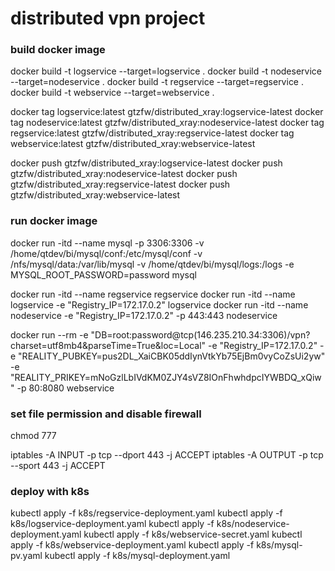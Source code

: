 # distributed vpn project


### build docker image
docker build -t logservice --target=logservice .
docker build -t nodeservice --target=nodeservice .
docker build -t regservice --target=regservice .
docker build -t webservice --target=webservice .

docker tag logservice:latest gtzfw/distributed_xray:logservice-latest
docker tag nodeservice:latest gtzfw/distributed_xray:nodeservice-latest
docker tag regservice:latest gtzfw/distributed_xray:regservice-latest
docker tag webservice:latest gtzfw/distributed_xray:webservice-latest

docker push gtzfw/distributed_xray:logservice-latest
docker push gtzfw/distributed_xray:nodeservice-latest
docker push gtzfw/distributed_xray:regservice-latest
docker push gtzfw/distributed_xray:webservice-latest

### run docker image
docker run -itd --name mysql -p 3306:3306 -v /home/qtdev/bi/mysql/conf:/etc/mysql/conf -v /nfs/mysql/data:/var/lib/mysql -v /home/qtdev/bi/mysql/logs:/logs -e MYSQL_ROOT_PASSWORD=password mysql

docker run -itd --name regservice regservice
docker run -itd --name logservice -e "Registry_IP=172.17.0.2" logservice
docker run -itd --name nodeservice -e "Registry_IP=172.17.0.2" -p 443:443 nodeservice 

docker run --rm -e "DB=root:password@tcp(146.235.210.34:3306)/vpn?charset=utf8mb4&parseTime=True&loc=Local" -e "Registry_IP=172.17.0.2" -e "REALITY_PUBKEY=pus2DL_XaiCBK05ddIynVtkYb75EjBm0vyCoZsUi2yw" -e "REALITY_PRIKEY=mNoGzlLbIVdKM0ZJY4sVZ8IOnFhwhdpcIYWBDQ_xQiw" -p 80:8080 webservice

### set file permission and disable firewall
chmod 777 

iptables -A INPUT -p tcp --dport 443 -j ACCEPT
iptables -A OUTPUT -p tcp --sport 443 -j ACCEPT


### deploy with k8s

kubectl apply -f k8s/regservice-deployment.yaml
kubectl apply -f k8s/logservice-deployment.yaml
kubectl apply -f k8s/nodeservice-deployment.yaml
kubectl apply -f k8s/webservice-secret.yaml
kubectl apply -f k8s/webservice-deployment.yaml
kubectl apply -f k8s/mysql-pv.yaml
kubectl apply -f k8s/mysql-deployment.yaml